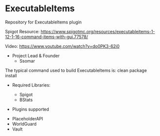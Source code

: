 # ExecutableItems
Repository for ExecutableItems plugin

Spigot Resource: https://www.spigotmc.org/resources/executableitems-1-12-1-16-command-items-with-gui.77578/

Video: https://www.youtube.com/watch?v=do0PK3-62i0

* Project Lead & Founder
  - Ssomar

The typical command used to build ExecutableItems is: clean package install

* Required Libraries:
  - Spigot
  - BStats
  
* Plugins supported
 - PlaceholderAPI
 - WorldGuard
 - Vault
